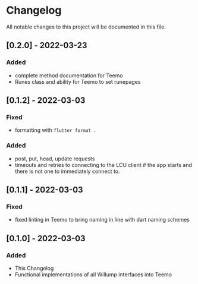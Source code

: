 # Changelog
All notable changes to this project will be documented in this file.

## [0.2.0] - 2022-03-23
### Added
- complete method documentation for Teemo
- Runes class and ability for Teemo to set runepages

## [0.1.2] - 2022-03-03
### Fixed
- formatting with `flutter format .`

### Added
- post, put, head, update requests
- timeouts and retries to connecting to the LCU client if the app starts and there is not one to immediately connect to.

## [0.1.1] - 2022-03-03
### Fixed
- fixed linting in Teemo to bring naming in line with dart naming schemes

## [0.1.0] - 2022-03-03
### Added
- This Changelog
- Functional implementations of all Willump interfaces into Teemo
